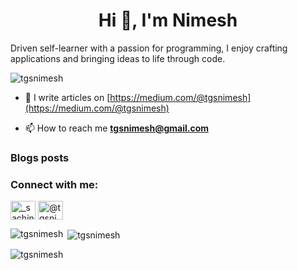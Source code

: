 <h1 align="center">Hi 👋, I'm Nimesh</h1>
Driven self-learner with a passion for programming, I enjoy crafting applications and bringing ideas to life through code.

<p align="left"> <img src="https://komarev.com/ghpvc/?username=tgsnimesh&label=Profile%20views&color=0e75b6&style=flat" alt="tgsnimesh" /> </p>

- 📝 I write articles on [https://medium.com/@tgsnimesh](https://medium.com/@tgsnimesh)

- 📫 How to reach me **tgsnimesh@gmail.com**

### Blogs posts
<!-- BLOG-POST-LIST:START -->
<!-- BLOG-POST-LIST:END -->

<h3 align="left">Connect with me:</h3>
<p align="left">
<a href="https://instagram.com/_sachintha_nimesh_" target="blank"><img align="center" src="https://raw.githubusercontent.com/rahuldkjain/github-profile-readme-generator/master/src/images/icons/Social/instagram.svg" alt="_sachintha_nimesh_" height="30" width="40" /></a>
<a href="https://medium.com/@tgsnimesh" target="blank"><img align="center" src="https://raw.githubusercontent.com/rahuldkjain/github-profile-readme-generator/master/src/images/icons/Social/medium.svg" alt="@tgsnimesh" height="30" width="40" /></a>
</p>

<p><img align="left" src="https://github-readme-stats.vercel.app/api/top-langs?username=tgsnimesh&show_icons=true&locale=en&layout=compact" alt="tgsnimesh" /></p>

<p>&nbsp;<img align="center" src="https://github-readme-stats.vercel.app/api?username=tgsnimesh&show_icons=true&locale=en" alt="tgsnimesh" /></p>

<p><img align="center" src="https://github-readme-streak-stats.herokuapp.com/?user=tgsnimesh&" alt="tgsnimesh" /></p>
